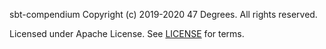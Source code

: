 sbt-compendium
Copyright (c) 2019-2020 47 Degrees.  All rights reserved.

Licensed under Apache License. See [LICENSE](LICENSE) for terms.